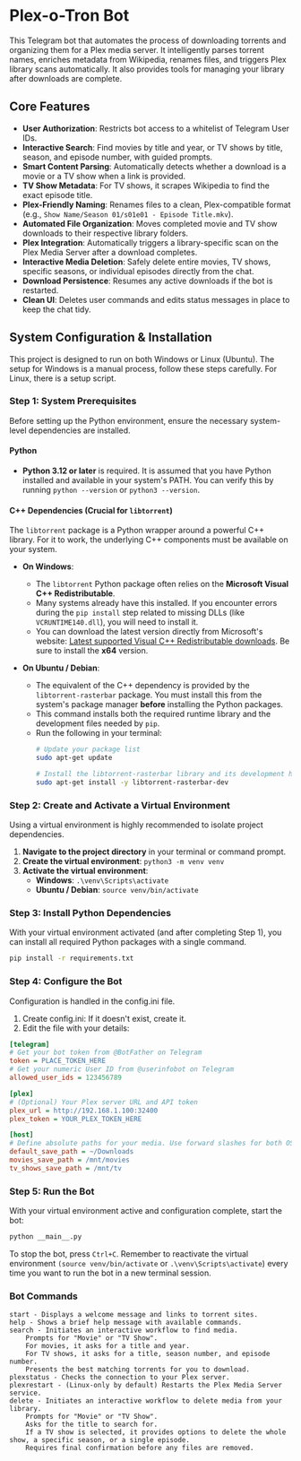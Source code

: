 # Plex-o-Tron Bot

This Telegram bot that automates the process of downloading torrents and organizing them for a Plex media server. It intelligently parses torrent names, enriches metadata from Wikipedia, renames files, and triggers Plex library scans automatically. It also provides tools for managing your library after downloads are complete.

## Core Features

*   **User Authorization**: Restricts bot access to a whitelist of Telegram User IDs.
*   **Interactive Search**: Find movies by title and year, or TV shows by title, season, and episode number, with guided prompts.
*   **Smart Content Parsing**: Automatically detects whether a download is a movie or a TV show when a link is provided.
*   **TV Show Metadata**: For TV shows, it scrapes Wikipedia to find the exact episode title.
*   **Plex-Friendly Naming**: Renames files to a clean, Plex-compatible format (e.g., `Show Name/Season 01/s01e01 - Episode Title.mkv`).
*   **Automated File Organization**: Moves completed movie and TV show downloads to their respective library folders.
*   **Plex Integration**: Automatically triggers a library-specific scan on the Plex Media Server after a download completes.
*   **Interactive Media Deletion**: Safely delete entire movies, TV shows, specific seasons, or individual episodes directly from the chat.
*   **Download Persistence**: Resumes any active downloads if the bot is restarted.
*   **Clean UI**: Deletes user commands and edits status messages in place to keep the chat tidy.

## System Configuration & Installation

This project is designed to run on both Windows or Linux (Ubuntu).
The setup for Windows is a manual process, follow these steps carefully.
For Linux, there is a setup script.

### Step 1: System Prerequisites

Before setting up the Python environment, ensure the necessary system-level dependencies are installed.

#### Python
*   **Python 3.12 or later** is required. It is assumed that you have Python installed and available in your system's PATH. You can verify this by running `python --version` or `python3 --version`.

#### C++ Dependencies (Crucial for `libtorrent`)
The `libtorrent` package is a Python wrapper around a powerful C++ library. For it to work, the underlying C++ components must be available on your system.

*   **On Windows**:
    *   The `libtorrent` Python package often relies on the **Microsoft Visual C++ Redistributable**.
    *   Many systems already have this installed. If you encounter errors during the `pip install` step related to missing DLLs (like `VCRUNTIME140.dll`), you will need to install it.
    *   You can download the latest version directly from Microsoft's website: [Latest supported Visual C++ Redistributable downloads](https://learn.microsoft.com/en-us/cpp/windows/latest-supported-vc-redist?view=msvc-170). Be sure to install the **x64** version.

*   **On Ubuntu / Debian**:
    *   The equivalent of the C++ dependency is provided by the `libtorrent-rasterbar` package. You must install this from the system's package manager **before** installing the Python packages.
    *   This command installs both the required runtime library and the development files needed by `pip`.
    *   Run the following in your terminal:
        ```bash
        # Update your package list
        sudo apt-get update

        # Install the libtorrent-rasterbar library and its development headers
        sudo apt-get install -y libtorrent-rasterbar-dev
        ```

### Step 2: Create and Activate a Virtual Environment

Using a virtual environment is highly recommended to isolate project dependencies.

1.  **Navigate to the project directory** in your terminal or command prompt.
2.  **Create the virtual environment**: `python3 -m venv venv`
3.  **Activate the virtual environment**:
    *   **Windows**: `.\venv\Scripts\activate`
    *   **Ubuntu / Debian**: `source venv/bin/activate`

### Step 3: Install Python Dependencies

With your virtual environment activated (and after completing Step 1), you can install all required Python packages with a single command.

```bash
pip install -r requirements.txt
```

### Step 4: Configure the Bot

Configuration is handled in the config.ini file.

1.  Create config.ini: If it doesn't exist, create it.
2.  Edit the file with your details:
```ini
[telegram]
# Get your bot token from @BotFather on Telegram
token = PLACE_TOKEN_HERE
# Get your numeric User ID from @userinfobot on Telegram
allowed_user_ids = 123456789

[plex]
# (Optional) Your Plex server URL and API token
plex_url = http://192.168.1.100:32400
plex_token = YOUR_PLEX_TOKEN_HERE

[host]
# Define absolute paths for your media. Use forward slashes for both OSes.
default_save_path = ~/Downloads
movies_save_path = /mnt/movies
tv_shows_save_path = /mnt/tv
```

### Step 5: Run the Bot

With your virtual environment active and configuration complete, start the bot:
```bash
python __main__.py
```

To stop the bot, press `Ctrl+C`. Remember to reactivate the virtual environment `(source venv/bin/activate` or `.\venv\Scripts\activate`) every time you want to run the bot in a new terminal session.

### Bot Commands

    start - Displays a welcome message and links to torrent sites.
    help - Shows a brief help message with available commands.
    search - Initiates an interactive workflow to find media.
        Prompts for "Movie" or "TV Show".
        For movies, it asks for a title and year.
        For TV shows, it asks for a title, season number, and episode number.
        Presents the best matching torrents for you to download.
    plexstatus - Checks the connection to your Plex server.
    plexrestart - (Linux-only by default) Restarts the Plex Media Server service.
    delete - Initiates an interactive workflow to delete media from your library.
        Prompts for "Movie" or "TV Show".
        Asks for the title to search for.
        If a TV show is selected, it provides options to delete the whole show, a specific season, or a single episode.
        Requires final confirmation before any files are removed.
